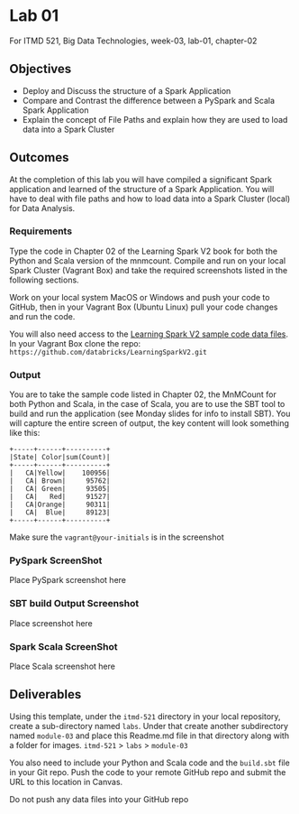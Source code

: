 # Lab 01

For ITMD 521, Big Data Technologies, week-03, lab-01, chapter-02

## Objectives

* Deploy and Discuss the structure of a Spark Application
* Compare and Contrast the difference between a PySpark and Scala Spark Application
* Explain the concept of File Paths and explain how they are used to load data into a Spark Cluster

## Outcomes

At the completion of this lab you will have compiled a significant Spark application and learned of the structure of a Spark Application. You will have to deal with file paths and how to load data into a Spark Cluster (local) for Data Analysis.

### Requirements

Type the code in Chapter 02 of the Learning Spark V2 book for both the Python and Scala version of the mnmcount. Compile and run on your local Spark Cluster (Vagrant Box) and take the required screenshots listed in the following sections. 

Work on your local system MacOS or Windows and push your code to GitHub, then in your Vagrant Box (Ubuntu Linux) pull your code changes and run the code.

You will also need access to the [Learning Spark V2 sample code data files](https://github.com/databricks/LearningSparkV2.git "webpage class sample code"). In your Vagrant Box clone the repo: `https://github.com/databricks/LearningSparkV2.git` 

### Output

You are to take the sample code listed in Chapter 02, the MnMCount for both Python and Scala, in the case of Scala, you are to use the SBT tool to build and run the application (see Monday slides for info to install SBT). You will capture the entire screen of output, the key content will look something like this:

```
+-----+------+----------+
|State| Color|sum(Count)|
+-----+------+----------+
|   CA|Yellow|    100956|
|   CA| Brown|     95762|
|   CA| Green|     93505|
|   CA|   Red|     91527|
|   CA|Orange|     90311|
|   CA|  Blue|     89123|
+-----+------+----------+
```

Make sure the `vagrant@your-initials` is in the screenshot

### PySpark ScreenShot

Place PySpark screenshot here

### SBT build Output Screenshot

Place screenshot here

### Spark Scala ScreenShot

Place Scala screenshot here

## Deliverables

Using this template, under the `itmd-521` directory in your local repository, create a sub-directory named `labs`. Under that create another subdirectory named `module-03` and place this Readme.md file in that directory along with a folder for images. `itmd-521` > `labs` > `module-03`

You also need to include your Python and Scala code and the `build.sbt` file in your Git repo. Push the code to your remote GitHub repo and submit the URL to this location in Canvas.

Do not push any data files into your GitHub repo
